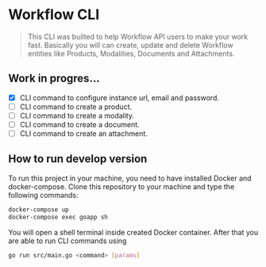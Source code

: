 # Workflow CLI

> This CLI was builted to help Workflow API users to make your work fast. Basically you will can create, update and delete Workflow entities like Products, Modalities, Documents and Attachments.

## Work in progres...

- [X] CLI command to configure instance url, email and password.
- [ ] CLI command to create a product.
- [ ] CLI command to create a modality.
- [ ] CLI command to create a document.
- [ ] CLI command to create an attachment.

## How to run develop version

To run this project in your machine, you need to have installed Docker and docker-compose. Clone this repository to your machine and type the following commands:
```sh
docker-compose up
docker-compose exec goapp sh
```

You will open a shell terminal inside created Docker container. After that you are able to run CLI commands using
```sh
go run src/main.go <command> [params]
```